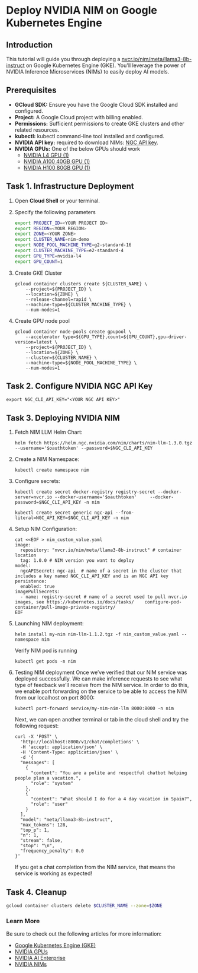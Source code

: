 # Deploy NVIDIA NIM on Google Kubernetes Engine

## Introduction
This tutorial will guide you through deploying a [nvcr.io/nim/meta/llama3-8b-instruct](https://catalog.ngc.nvidia.com/orgs/nvidia/teams/aiworkflows/helm-charts/rag-app-text-chatbot-langchain) on Google Kubernetes Engine (GKE). You'll leverage the power of NVIDIA Inference Microservices (NIMs) to easily deploy AI models.

## Prerequisites
- **GCloud SDK:** Ensure you have the Google Cloud SDK installed and configured.
- **Project:**  A Google Cloud project with billing enabled.
- **Permissions:**  Sufficient permissions to create GKE clusters and other related resources.
- **kubectl:** kubectl command-line tool installed and configured.
- **NVIDIA API key:** required to download NIMs: [NGC API key](https://org.ngc.nvidia.com/setup/api-key). 
- **NVIDIA GPUs:** One of the below GPUs should work
  - [NVIDIA L4 GPU (1)](https://cloud.google.com/compute/docs/gpus#l4-gpus)
  - [NVIDIA A100 40GB GPU (1)](https://cloud.google.com/compute/docs/gpus#a100-gpus)
  - [NVIDIA H100 80GB GPU (1)](https://cloud.google.com/compute/docs/gpus#a3-series)

## Task 1. Infrastructure Deployment
1. Open __Cloud Shell__ or your terminal.

2. Specify the following parameters
    ```bash
    export PROJECT_ID=<YOUR PROJECT ID>
    export REGION=<YOUR REGION>
    export ZONE=<YOUR ZONE>
    export CLUSTER_NAME=nim-demo
    export NODE_POOL_MACHINE_TYPE=g2-standard-16	
    export CLUSTER_MACHINE_TYPE=e2-standard-4
    export GPU_TYPE=nvidia-l4
    export GPU_COUNT=1
    ```

3. Create GKE Cluster
    ```
    gcloud container clusters create ${CLUSTER_NAME} \
        --project=${PROJECT_ID} \
        --location=${ZONE} \
        --release-channel=rapid \
        --machine-type=${CLUSTER_MACHINE_TYPE} \
        --num-nodes=1
    ```

4. Create GPU node pool
    ```
    gcloud container node-pools create gpupool \
        --accelerator type=${GPU_TYPE},count=${GPU_COUNT},gpu-driver-version=latest \
        --project=${PROJECT_ID} \
        --location=${ZONE} \
        --cluster=${CLUSTER_NAME} \
        --machine-type=${NODE_POOL_MACHINE_TYPE} \
        --num-nodes=1
    ```

## Task 2. Configure NVIDIA NGC API Key

```
export NGC_CLI_API_KEY="<YOUR NGC API KEY>"
```

## Task 3. Deploying NVIDIA NIM

1. Fetch NIM LLM Helm Chart:
    ```
    helm fetch https://helm.ngc.nvidia.com/nim/charts/nim-llm-1.3.0.tgz --username='$oauthtoken' --password=$NGC_CLI_API_KEY
    ```

2. Create a NIM Namespace:
    ```
    kubectl create namespace nim
    ```

3. Configure secrets:
    ```
    kubectl create secret docker-registry registry-secret --docker-server=nvcr.io --docker-username='$oauthtoken'     --docker-password=$NGC_CLI_API_KEY -n nim
    
    kubectl create secret generic ngc-api --from-literal=NGC_API_KEY=$NGC_CLI_API_KEY -n nim
    ```

4. Setup NIM Configuration:
    ```
    cat <<EOF > nim_custom_value.yaml
    image:
      repository: "nvcr.io/nim/meta/llama3-8b-instruct" # container location
      tag: 1.0.0 # NIM version you want to deploy
    model:
      ngcAPISecret: ngc-api  # name of a secret in the cluster that includes a key named NGC_CLI_API_KEY and is an NGC API key
    persistence:
      enabled: true
    imagePullSecrets:
      - name: registry-secret # name of a secret used to pull nvcr.io images, see https://kubernetes.io/docs/tasks/    configure-pod-container/pull-image-private-registry/
    EOF
    ```

5. Launching NIM deployment:
    ```
    helm install my-nim nim-llm-1.1.2.tgz -f nim_custom_value.yaml --namespace nim
    ```

    Verify NIM pod is running
    ```
    kubectl get pods -n nim
    ```

6. Testing NIM deployment
    Once we’ve verified that our NIM service was deployed successfully. We can make inference requests to see what type of feedback we’ll receive from the NIM service. In order to do this, we enable port forwarding on the service to be able to access the NIM from our localhost on port 8000:
    ```
    kubectl port-forward service/my-nim-nim-llm 8000:8000 -n nim
    ```
    Next, we can open another terminal or tab in the cloud shell and try the following request:
    ```
    curl -X 'POST' \
      'http://localhost:8000/v1/chat/completions' \
      -H 'accept: application/json' \
      -H 'Content-Type: application/json' \
      -d '{
      "messages": [
        {
          "content": "You are a polite and respectful chatbot helping people plan a vacation.",
          "role": "system"
        },
        {
          "content": "What should I do for a 4 day vacation in Spain?",
          "role": "user"
        }
      ],
      "model": "meta/llama3-8b-instruct",
      "max_tokens": 128,
      "top_p": 1,
      "n": 1,
      "stream": false,
      "stop": "\n",
      "frequency_penalty": 0.0
    }'
    ```
    If you get a chat completion from the NIM service, that means the service is working as expected! 

## Task 4. Cleanup

```bash
gcloud container clusters delete $CLUSTER_NAME --zone=$ZONE
```

### Learn More

Be sure to check out the following articles for more information:
* [Google Kubernetes Engine (GKE)](https://cloud.google.com/kubernetes-engine/docs/concepts/choose-cluster-mode#why-standard)
* [NVIDIA GPUs](https://cloud.google.com/compute/docs/gpus)
* [NVIDIA AI Enterprise](https://console.cloud.google.com/marketplace/product/nvidia/nvidia-ai-enterprise-vmi)
* [NVIDIA NIMs](https://www.nvidia.com/en-us/ai/)
